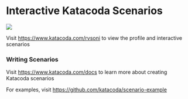 # Interactive Katacoda Scenarios

[![](http://shields.katacoda.com/katacoda/rvsoni/count.svg)](https://www.katacoda.com/rvsoni "Get your profile on Katacoda.com")

Visit https://www.katacoda.com/rvsoni to view the profile and interactive scenarios

### Writing Scenarios
Visit https://www.katacoda.com/docs to learn more about creating Katacoda scenarios

For examples, visit https://github.com/katacoda/scenario-example
